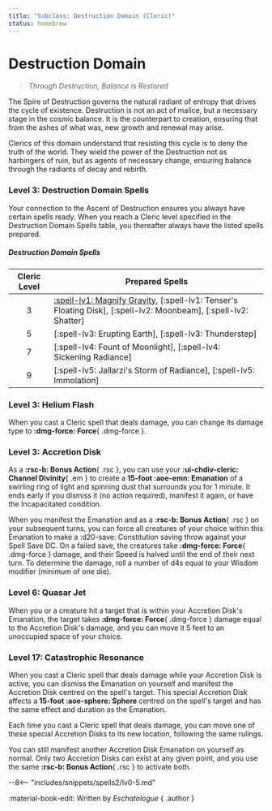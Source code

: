 ```yaml
---
title: "Subclass: Destruction Domain (Cleric)"
status: homebrew
---
```


<p style="display:none">
Through Destruction, Balance is Restored 
</p>

# Destruction Domain

> *Through Destruction, Balance is Restored*

The Spire of Destruction governs the natural radiant of entropy that drives the cycle of existence. Destruction is not an act of malice, but a necessary stage in the cosmic balance. It is the counterpart to creation, ensuring that from the ashes of what was, new growth and renewal may arise.

Clerics of this domain understand that resisting this cycle is to deny the truth of the world. They wield the power of the Destruction not as harbingers of ruin, but as agents of necessary change, ensuring balance through the radiants of decay and rebirth.

### Level 3: Destruction Domain Spells

Your connection to the Ascent of Destruction ensures you always have certain spells ready. When you reach a Cleric level specified in the Destruction Domain Spells table, you thereafter always have the listed spells prepared.

##### Destruction Domain Spells

| Cleric Level | Prepared Spells |
| :-: | --- |
| 3 | [:spell-lv1: Magnify Gravity](../../spells/description/additional/dunamancy.md#magnify-gravity), [:spell-lv1: Tenser's Floating Disk], [:spell-lv2: Moonbeam], [:spell-lv2: Shatter] |
| 5 | [:spell-lv3: Erupting Earth], [:spell-lv3: Thunderstep] |
| 7 | [:spell-lv4: Fount of Moonlight], [:spell-lv4: Sickening Radiance] |
| 9 | [:spell-lv5: Jallarzi's Storm of Radiance], [:spell-lv5: Immolation] |

### Level 3: Helium Flash

When you cast a Cleric spell that deals damage, you can change its damage type to **:dmg-force: Force**{ .dmg-force }.

### Level 3: Accretion Disk  

As a **:rsc-b: Bonus Action**{ .rsc }, you can use your **:ui-chdiv-cleric: Channel Divinity**{ .em } to create a **15-foot  :aoe-emn: Emanation** of a swirling ring of light and spinning dust that surrounds you for 1 minute. It ends early if you dismiss it (no action required), manifest it again, or have the Incapacitated condition.  

When you manifest the Emanation and as a **:rsc-b: Bonus Action**{ .rsc } on your subsequent turns, you can force all creatures of your choice within this Emanation to make a :d20-save: Constitution saving throw against your Spell Save DC. On a failed save, the creatures take **:dmg-force: Force**{ .dmg-force } damage, and their Speed is halved until the end of their next turn. To determine the damage, roll a number of d4s equal to your Wisdom modifier (minimum of one die).  

### Level 6: Quasar Jet  

When you or a creature hit a target that is within your Accretion Disk's Emanation, the target takes **:dmg-force: Force**{ .dmg-force } damage equal to the Accretion Disk's damage, and you can move it 5 feet to an unoccupied space of your choice.  

### Level 17: Catastrophic Resonance  

When you cast a Cleric spell that deals damage while your Accretion Disk is active, you can dismiss the Emanation on yourself and manifest the Accretion Disk centred on the spell's target. This special Accretion Disk affects a **15-foot :aoe-sphere: Sphere** centred on the spell's target and has the same effect and duration as the Emanation.  

Each time you cast a Cleric spell that deals damage, you can move one of these special Accretion Disks to its new location, following the same rulings.  

You can still manifest another Accretion Disk Emanation on yourself as normal. Only two Accretion Disks can exist at any given point, and you use the same **:rsc-b: Bonus Action**{ .rsc } to activate both.  

--8<-- "includes/snippets/spells2/lv0-5.md"

:material-book-edit: Written by *Eschatologue*
{ .author }